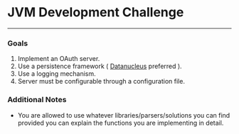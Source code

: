# JVM Development Challenge
--------------------------

### Goals
1. Implement an OAuth server.
2. Use a persistence framework ( [Datanucleus](http://datanucleus.org) preferred ).
3. Use a logging mechanism.
4. Server must be configurable through a configuration file.

### Additional Notes
* You are allowed to use whatever libraries/parsers/solutions you can find provided you can explain the functions you are implementing in detail.
